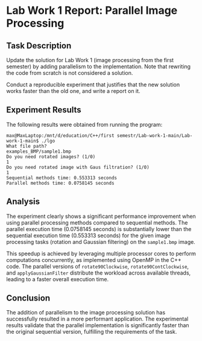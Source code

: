 # Lab Work 1 Report: Parallel Image Processing

## Task Description

Update the solution for Lab Work 1 (image processing from the first semester) by adding parallelism to the implementation. Note that rewriting the code from scratch is not considered a solution.

Conduct a reproducible experiment that justifies that the new solution works faster than the old one, and write a report on it.

## Experiment Results

The following results were obtained from running the program:

```
max@MaxLaptop:/mnt/d/education/C++/first semestr/Lab-work-1-main/Lab-work-1-main$ ./lgo 
What file path? 
examples_BMP/sample1.bmp 
Do you need rotated images? (1/0) 
1 
Do you need rotated image with Gaus filtration? (1/0) 
1 
Sequential methods time: 0.553313 seconds 
Parallel methods time: 0.0758145 seconds
```

## Analysis

The experiment clearly shows a significant performance improvement when using parallel processing methods compared to sequential methods. The parallel execution time (0.0758145 seconds) is substantially lower than the sequential execution time (0.553313 seconds) for the given image processing tasks (rotation and Gaussian filtering) on the `sample1.bmp` image.

This speedup is achieved by leveraging multiple processor cores to perform computations concurrently, as implemented using OpenMP in the C++ code. The parallel versions of `rotate90Clockwise`, `rotate90ContClockwise`, and `applyGaussianFilter` distribute the workload across available threads, leading to a faster overall execution time.

## Conclusion

The addition of parallelism to the image processing solution has successfully resulted in a more performant application. The experimental results validate that the parallel implementation is significantly faster than the original sequential version, fulfilling the requirements of the task.